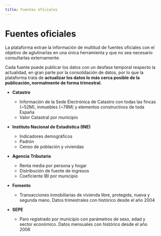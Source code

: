 ```yaml
---
title: Fuentes oficiales
---
```

# Fuentes oficiales

La plataforma extrae la información de multitud de fuentes oficiales con el objetivo de aglutinarlas en una única herramienta y que no sea necesario consultarlas externamente.

Cada fuente puede publicar los datos con un desfase temporal respecto la actualidad, en gran parte por la consolidación de datos, por lo que la plataforma trata de **actualizar los datos lo más cerca posible de la publicación, normalmente de forma trimestral.**

- **Catastro**
    - Información de la Sede Electrónica de Catastro con todas las fincas (~52M), inmuebles (~78M) y elementos constructivos de toda España
    - Valor Catastral por municipio

- **Instituto Nacional de Estadística (INE)**
    - Indicadores demográficos
    - Padrón
    - Censo de población y viviendas
  
- **Agencia Tributaria**
    - Renta media por persona y hogar
    - Distribución de fuente de ingresos
    - Coeficiente IBI por municipio
  
- **Fomento**
    - Transacciones inmobiliarias de vivienda libre, protegida, nueva y segunda mano. 
    Datos trimestrales con histórico desde el año 2004

- **SEPE**
    - Paro registrado por municipio con parámetros de sexo, edad y sector económico. 
    Datos mensuales con histórico desde el año 2006